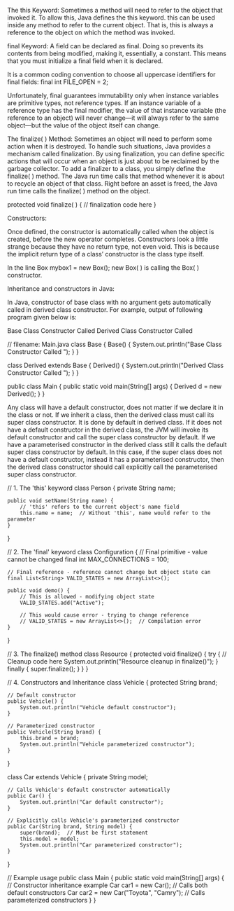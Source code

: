 The this Keyword:
Sometimes a method will need to refer to the object that invoked it. To allow this, Java defines the this keyword.
this can be used inside any method to refer to the current object. That is, this is always a reference to the object on
which the method was invoked.

final Keyword:
A field can be declared as final. Doing so prevents its contents from being modified, making it, essentially, a constant.
This means that you must initialize a final field when it is declared.

It is a common coding convention to choose all uppercase identifiers for final fields:
     final int FILE_OPEN = 2;

Unfortunately, final guarantees immutability only when instance variables are primitive types, not reference types.
If an instance variable of a reference type has the final modifier, the value of that instance variable (the reference
to an object) will never change—it will always refer to the same object—but the value of the object itself can change.

The finalize( ) Method:
Sometimes an object will need to perform some action when it is destroyed.
To handle such situations, Java provides a mechanism called finalization. By using finalization,
you can define specific actions that will occur when an object is just about to be reclaimed by the garbage collector.
To add a finalizer to a class, you simply define the finalize( ) method. The Java run time calls that method whenever
it is about to recycle an object of that class. Right before an asset is freed, the Java run time calls the finalize( )
method on the object.

protected void finalize( ) {
    // finalization code here
}

Constructors:

Once defined, the constructor is automatically called when the object is created, before the new operator completes.
Constructors look a little strange because they have no return type, not even void.
This is because the implicit return type of a class’ constructor is the class type itself.

In the line
Box mybox1 = new Box();
new Box( ) is calling the Box( ) constructor.


Inheritance and constructors in Java:

In Java, constructor of base class with no argument gets automatically called in derived class constructor.
For example, output of following program given below is:

Base Class Constructor Called
Derived Class Constructor Called

 // filename: Main.java
class Base {
  Base() {
    System.out.println("Base Class Constructor Called ");
  }
}

class Derived extends Base {
  Derived() {
    System.out.println("Derived Class Constructor Called ");
  }
}

public class Main {
  public static void main(String[] args) {
    Derived d = new Derived();
  }
}

Any class will have a default constructor, does not matter if we declare it in the class or not. If we inherit a class,
then the derived class must call its super class constructor. It is done by default in derived class.
If it does not have a default constructor in the derived class, the JVM will invoke its default constructor and call
the super class constructor by default. If we have a parameterised constructor in the derived class still it calls the
default super class constructor by default. In this case, if the super class does not have a default constructor,
instead it has a parameterised constructor, then the derived class constructor should call explicitly call the
parameterised super class constructor.



// 1. The 'this' keyword
class Person {
    private String name;
    
    public void setName(String name) {
        // 'this' refers to the current object's name field
        this.name = name;  // Without 'this', name would refer to the parameter
    }
}

// 2. The 'final' keyword
class Configuration {
    // Final primitive - value cannot be changed
    final int MAX_CONNECTIONS = 100;
    
    // Final reference - reference cannot change but object state can
    final List<String> VALID_STATES = new ArrayList<>();
    
    public void demo() {
        // This is allowed - modifying object state
        VALID_STATES.add("Active");
        
        // This would cause error - trying to change reference
        // VALID_STATES = new ArrayList<>();  // Compilation error
    }
}

// 3. The finalize() method
class Resource {
    protected void finalize() {
        try {
            // Cleanup code here
            System.out.println("Resource cleanup in finalize()");
        } finally {
            super.finalize();
        }
    }
}

// 4. Constructors and Inheritance
class Vehicle {
    protected String brand;
    
    // Default constructor
    public Vehicle() {
        System.out.println("Vehicle default constructor");
    }
    
    // Parameterized constructor
    public Vehicle(String brand) {
        this.brand = brand;
        System.out.println("Vehicle parameterized constructor");
    }
}

class Car extends Vehicle {
    private String model;
    
    // Calls Vehicle's default constructor automatically
    public Car() {
        System.out.println("Car default constructor");
    }
    
    // Explicitly calls Vehicle's parameterized constructor
    public Car(String brand, String model) {
        super(brand);  // Must be first statement
        this.model = model;
        System.out.println("Car parameterized constructor");
    }
}

// Example usage
public class Main {
    public static void main(String[] args) {
        // Constructor inheritance example
        Car car1 = new Car();  // Calls both default constructors
        Car car2 = new Car("Toyota", "Camry");  // Calls parameterized constructors
    }
}
